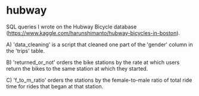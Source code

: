 # hubway

SQL queries I wrote on the Hubway Bicycle database (https://www.kaggle.com/harunshimanto/hubway-bicycles-in-boston).

A) 'data_cleaning' is a script that cleaned one part of the 'gender' column in the 'trips' table. 

B) 'returned_or_not' orders the bike stations by the rate at which users return the bikes to the same station at which they started.

C) 'f_to_m_ratio' orders the stations by the female-to-male ratio of total ride time for rides that began at that station. 
